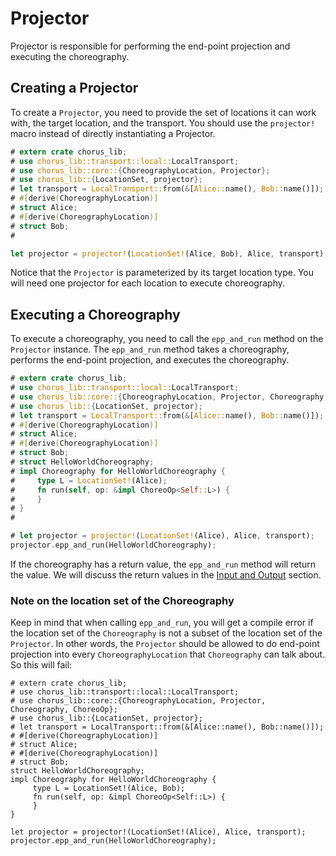 # Projector

Projector is responsible for performing the end-point projection and executing the choreography.

## Creating a Projector

To create a `Projector`, you need to provide the set of locations it can work with, the target location, and the transport. You should use the `projector!` macro instead of directly instantiating a Projector.

```rust
# extern crate chorus_lib;
# use chorus_lib::transport::local::LocalTransport;
# use chorus_lib::core::{ChoreographyLocation, Projector};
# use chorus_lib::{LocationSet, projector};
# let transport = LocalTransport::from(&[Alice::name(), Bob::name()]);
# #[derive(ChoreographyLocation)]
# struct Alice;
# #[derive(ChoreographyLocation)]
# struct Bob;
#

let projector = projector!(LocationSet!(Alice, Bob), Alice, transport);
```

Notice that the `Projector` is parameterized by its target location type. You will need one projector for each location to execute choreography.

## Executing a Choreography

To execute a choreography, you need to call the `epp_and_run` method on the `Projector` instance. The `epp_and_run` method takes a choreography, performs the end-point projection, and executes the choreography.

```rust
# extern crate chorus_lib;
# use chorus_lib::transport::local::LocalTransport;
# use chorus_lib::core::{ChoreographyLocation, Projector, Choreography, ChoreoOp};
# use chorus_lib::{LocationSet, projector};
# let transport = LocalTransport::from(&[Alice::name(), Bob::name()]);
# #[derive(ChoreographyLocation)]
# struct Alice;
# #[derive(ChoreographyLocation)]
# struct Bob;
# struct HelloWorldChoreography;
# impl Choreography for HelloWorldChoreography {
#     type L = LocationSet!(Alice);
#     fn run(self, op: &impl ChoreoOp<Self::L>) {
#     }
# }
#

# let projector = projector!(LocationSet!(Alice), Alice, transport);
projector.epp_and_run(HelloWorldChoreography);
```

If the choreography has a return value, the `epp_and_run` method will return the value. We will discuss the return values in the [Input and Output](./guide-input-and-output.md) section.

### Note on the location set of the Choreography

Keep in mind that when calling `epp_and_run`, you will get a compile error if the location set of the `Choreography` is not a subset of the location set of the `Projector`. In other words, the `Projector` should be allowed to do end-point projection into every `ChoreographyLocation`  that `Choreography` can talk about. So this will fail:

```rust, compile_fail
# extern crate chorus_lib;
# use chorus_lib::transport::local::LocalTransport;
# use chorus_lib::core::{ChoreographyLocation, Projector, Choreography, ChoreoOp};
# use chorus_lib::{LocationSet, projector};
# let transport = LocalTransport::from(&[Alice::name(), Bob::name()]);
# #[derive(ChoreographyLocation)]
# struct Alice;
# #[derive(ChoreographyLocation)]
# struct Bob;
struct HelloWorldChoreography;
impl Choreography for HelloWorldChoreography {
     type L = LocationSet!(Alice, Bob);
     fn run(self, op: &impl ChoreoOp<Self::L>) {
     }
}

let projector = projector!(LocationSet!(Alice), Alice, transport);
projector.epp_and_run(HelloWorldChoreography);
```
